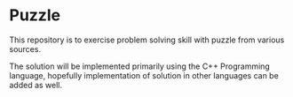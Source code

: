 # Puzzle

This repository is to exercise problem solving skill with puzzle from various sources.

The solution will be implemented primarily using the C++ Programming language,
hopefully implementation of solution in other languages can be added as well.
